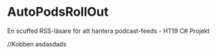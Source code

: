 # AutoPodsRollOut
En scuffed RSS-läsare för att hantera podcast-feeds -  HT19 C# Projekt

//Kobben asdasdads